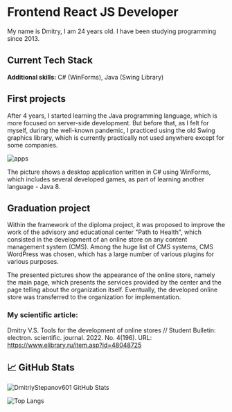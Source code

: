 # Frontend React JS Developer

My name is Dmitry, I am 24 years old. I have been studying programming since 2013. 

## Current Tech Stack

<b>Additional skills:</b> C# (WinForms), Java (Swing Library)


## First projects

After 4 years, I started learning the Java programming language, which is more focused on server-side development. But before that, as I felt for myself, during the well-known pandemic, I practiced using the old Swing graphics library, which is currently practically not used anywhere except for some companies. 

![apps](https://user-images.githubusercontent.com/61186198/176729764-10be83f8-d931-4c07-8531-afb480418716.png)

The picture shows a desktop application written in C# using WinForms, which includes several developed games, as part of learning another language - Java 8.

## Graduation project

Within the framework of the diploma project, it was proposed to improve the work of the advisory and educational center "Path to Health", which consisted in the development of an online store on any content management system (CMS). Among the huge list of CMS systems, CMS WordPress was chosen, which has a large number of various plugins for various purposes.

The presented pictures show the appearance of the online store, namely the main page, which presents the services provided by the center and the page telling about the organization itself. Eventually, the developed online store was transferred to the organization for implementation.

### My scientific article: 
Dmitry V.S. Tools for the development of online stores // Student Bulletin: electron. scientific. journal. 2022. No. 4(196). 
URL: https://www.elibrary.ru/item.asp?id=48048725

## 📈 GitHub Stats

![DmitriyStepanov601 GitHub Stats](https://github-readme-stats.vercel.app/api?username=DmitriyStepanov601&count_private=true&hide=contribs&show_icons=true&theme=radical)

![Top Langs](https://github-readme-stats.vercel.app/api/top-langs/?username=DmitriyStepanov601&count_private=true&hide=tsql&langs_count=7&theme=radical&layout=compact)

